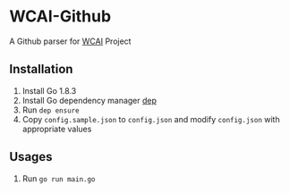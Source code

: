 # WCAI-Github

A Github parser for [WCAI](https://github.com/DheerendraRathor/WCAI) Project


## Installation
1. Install Go 1.8.3
2. Install Go dependency manager [dep](https://github.com/golang/dep) 
3. Run `dep ensure`
4. Copy `config.sample.json` to `config.json` and modify `config.json` with appropriate values


## Usages
1. Run `go run main.go`
